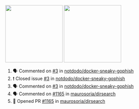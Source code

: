 <a href="https://github.com/notdodo"><img src="https://github-readme-stats.vercel.app/api?username=notdodo&count_private=true&theme=dark" height="180" /></a> <a href="https://github.com/notdodo"><img src="https://github-readme-stats.vercel.app/api/top-langs/?username=notdodo&langs_count=8&theme=dark&hide=tex,java,html,css&layout=compact" height="180" /></a>

<!--START_SECTION:activity-->
1. 🗣 Commented on [#3](https://github.com/notdodo/docker-sneaky-gophish/issues/3) in [notdodo/docker-sneaky-gophish](https://github.com/notdodo/docker-sneaky-gophish)
2. ❗️ Closed issue [#3](https://github.com/notdodo/docker-sneaky-gophish/issues/3) in [notdodo/docker-sneaky-gophish](https://github.com/notdodo/docker-sneaky-gophish)
3. 🗣 Commented on [#3](https://github.com/notdodo/docker-sneaky-gophish/issues/3) in [notdodo/docker-sneaky-gophish](https://github.com/notdodo/docker-sneaky-gophish)
4. 🗣 Commented on [#1165](https://github.com/maurosoria/dirsearch/issues/1165) in [maurosoria/dirsearch](https://github.com/maurosoria/dirsearch)
5. 💪 Opened PR [#1165](https://github.com/maurosoria/dirsearch/pull/1165) in [maurosoria/dirsearch](https://github.com/maurosoria/dirsearch)
<!--END_SECTION:activity-->
